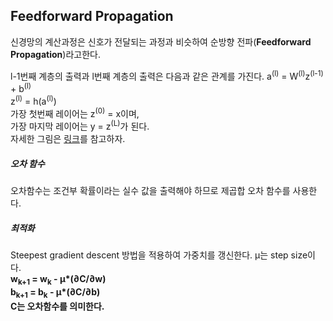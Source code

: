 ## Feedforward Propagation
신경망의 계산과정은 신호가 전달되는 과정과 비슷하여 순방향 전파(**Feedforward Propagation**)라고한다.<br>

l-1번째 계층의 출력과 l번째 계층의 출력은 다음과 같은 관계를 가진다.
a<sup>(l)</sup> = W<sup>(l)</sup>z<sup>(l-1)</sup> + b<sup>(l)</sup>
<br>
z<sup>(l)</sup> = h(a<sup>(l)</sup>)
<br>
가장 첫번째 레이어는 z<sup>(0)</sup> = x이며,
<br>
가장 마지막 레이어는 y = z<sup>(L)</sup>가 된다.
<br>
자세한 그림은 [링크](https://datascienceschool.net/view-notebook/0178802a219c4e6bb9b820b49bf57f91/)를 참고하자.

##### 오차 함수
오차함수는 조건부 확률이라는 실수 값을 출력해야 하므로 제곱합 오차 함수를 사용한다.

##### 최적화
Steepest gradient descent 방법을 적용하여 가중치를 갱신한다. &mu;는 step size이다.
<br>
**w<sub>k+1</sub> = w<sub>k</sub> - &mu;*(&part;C/&part;w)**
<br>
**b<sub>k+1</sub> = b<sub>k</sub> - &mu;*(&part;C/&part;b)**
<br>**C는 오차함수를 의미한다.**
<br>
